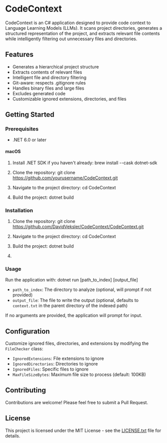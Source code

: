 # CodeContext

CodeContext is an C# application designed to provide code context to Language Learning Models (LLMs). 
It scans project directories, generates a structured representation of the project, and extracts relevant file contents while intelligently filtering out unnecessary files and directories.

## Features

- Generates a hierarchical project structure
- Extracts contents of relevant files
- Intelligent file and directory filtering
- Git-aware: respects .gitignore rules
- Handles binary files and large files
- Excludes generated code
- Customizable ignored extensions, directories, and files

## Getting Started

### Prerequisites

- .NET 6.0 or later

#### macOS

1. Install .NET SDK if you haven't already:
brew install --cask dotnet-sdk

2. Clone the repository:
git clone https://github.com/yourusername/CodeContext.git

3. Navigate to the project directory:
cd CodeContext

4. Build the project:
dotnet build

### Installation

1. Clone the repository:
git clone https://github.com/DavidVeksler/CodeContext/CodeContext.git

2. Navigate to the project directory:
cd CodeContext

3. Build the project:
dotnet build

1. 
### Usage

Run the application with:
dotnet run [path_to_index] [output_file]

- `path_to_index`: The directory to analyze (optional, will prompt if not provided)
- `output_file`: The file to write the output (optional, defaults to `context.txt` in the parent directory of the indexed path)

If no arguments are provided, the application will prompt for input.

## Configuration

Customize ignored files, directories, and extensions by modifying the `FileChecker` class:

- `IgnoredExtensions`: File extensions to ignore
- `IgnoredDirectories`: Directories to ignore
- `IgnoredFiles`: Specific files to ignore
- `MaxFileSizeBytes`: Maximum file size to process (default: 100KB)

## Contributing

Contributions are welcome! Please feel free to submit a Pull Request.

## License

This project is licensed under the MIT License - see the [LICENSE.txt](LICENSE) file for details.
